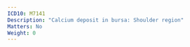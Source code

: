 ```yaml
---
ICD10: M7141
Description: "Calcium deposit in bursa: Shoulder region"
Matters: No
Weight: 0
---
```


